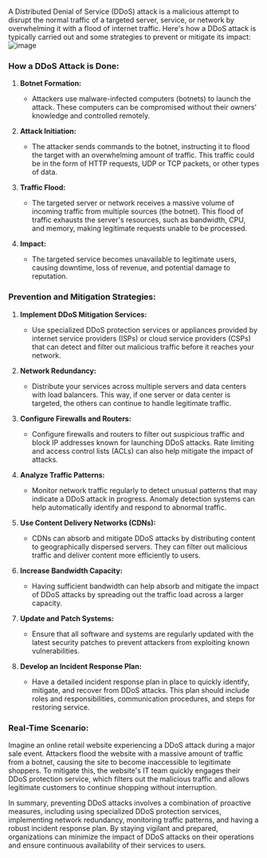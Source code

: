 A Distributed Denial of Service (DDoS) attack is a malicious attempt to disrupt the normal traffic of a targeted server, service, or network by overwhelming it with a flood of internet traffic. Here's how a DDoS attack is typically carried out and some strategies to prevent or mitigate its impact:
![image](https://github.com/user-attachments/assets/86dcd1ba-1ea0-44c5-9044-9c2329c7d0d8)


### How a DDoS Attack is Done:

1. **Botnet Formation:**
   - Attackers use malware-infected computers (botnets) to launch the attack. These computers can be compromised without their owners' knowledge and controlled remotely.

2. **Attack Initiation:**
   - The attacker sends commands to the botnet, instructing it to flood the target with an overwhelming amount of traffic. This traffic could be in the form of HTTP requests, UDP or TCP packets, or other types of data.

3. **Traffic Flood:**
   - The targeted server or network receives a massive volume of incoming traffic from multiple sources (the botnet). This flood of traffic exhausts the server's resources, such as bandwidth, CPU, and memory, making legitimate requests unable to be processed.

4. **Impact:**
   - The targeted service becomes unavailable to legitimate users, causing downtime, loss of revenue, and potential damage to reputation.

### Prevention and Mitigation Strategies:

1. **Implement DDoS Mitigation Services:**
   - Use specialized DDoS protection services or appliances provided by internet service providers (ISPs) or cloud service providers (CSPs) that can detect and filter out malicious traffic before it reaches your network.

2. **Network Redundancy:**
   - Distribute your services across multiple servers and data centers with load balancers. This way, if one server or data center is targeted, the others can continue to handle legitimate traffic.

3. **Configure Firewalls and Routers:**
   - Configure firewalls and routers to filter out suspicious traffic and block IP addresses known for launching DDoS attacks. Rate limiting and access control lists (ACLs) can also help mitigate the impact of attacks.

4. **Analyze Traffic Patterns:**
   - Monitor network traffic regularly to detect unusual patterns that may indicate a DDoS attack in progress. Anomaly detection systems can help automatically identify and respond to abnormal traffic.

5. **Use Content Delivery Networks (CDNs):**
   - CDNs can absorb and mitigate DDoS attacks by distributing content to geographically dispersed servers. They can filter out malicious traffic and deliver content more efficiently to users.

6. **Increase Bandwidth Capacity:**
   - Having sufficient bandwidth can help absorb and mitigate the impact of DDoS attacks by spreading out the traffic load across a larger capacity.

7. **Update and Patch Systems:**
   - Ensure that all software and systems are regularly updated with the latest security patches to prevent attackers from exploiting known vulnerabilities.

8. **Develop an Incident Response Plan:**
   - Have a detailed incident response plan in place to quickly identify, mitigate, and recover from DDoS attacks. This plan should include roles and responsibilities, communication procedures, and steps for restoring service.

### Real-Time Scenario:

Imagine an online retail website experiencing a DDoS attack during a major sale event. Attackers flood the website with a massive amount of traffic from a botnet, causing the site to become inaccessible to legitimate shoppers. To mitigate this, the website's IT team quickly engages their DDoS protection service, which filters out the malicious traffic and allows legitimate customers to continue shopping without interruption.

In summary, preventing DDoS attacks involves a combination of proactive measures, including using specialized DDoS protection services, implementing network redundancy, monitoring traffic patterns, and having a robust incident response plan. By staying vigilant and prepared, organizations can minimize the impact of DDoS attacks on their operations and ensure continuous availability of their services to users.
